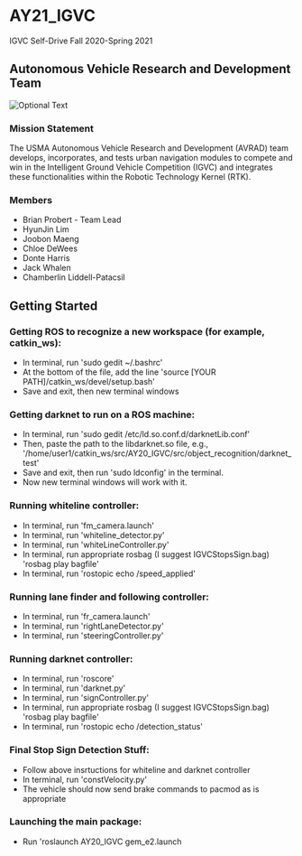 # AY21_IGVC
IGVC Self-Drive Fall 2020-Spring 2021
## Autonomous Vehicle Research and Development Team
![Optional Text](https://github.com/westpoint-robotics/AY21_IGVC/tree/master/Images/IGVC.png?raw=true)
### Mission Statement
The USMA Autonomous Vehicle Research and Development (AVRAD) team develops, incorporates, and tests urban navigation modules to compete and win in the Intelligent Ground Vehicle Competition (IGVC) and integrates these functionalities within the Robotic Technology Kernel (RTK). ​
### Members
* Brian Probert - Team Lead
* HyunJin Lim
* Joobon Maeng
* Chloe DeWees
* Donte Harris
* Jack Whalen
* Chamberlin Liddell-Patacsil

## Getting Started
### Getting ROS to recognize a new workspace (for example, catkin_ws):
* In terminal, run 'sudo gedit ~/.bashrc'
* At the bottom of the file, add the line 'source [YOUR PATH]/catkin_ws/devel/setup.bash'
* Save and exit, then new terminal windows

### Getting darknet to run on a ROS machine:

* In terminal, run 'sudo gedit /etc/ld.so.conf.d/darknetLib.conf'
* Then, paste the path to the libdarknet.so file, e.g., '/home/user1/catkin_ws/src/AY20_IGVC/src/object_recognition/darknet_test'
* Save and exit, then run 'sudo ldconfig' in the terminal.
* Now new terminal windows will work with it.

### Running whiteline controller:
* In terminal, run 'fm_camera.launch'
* In terminal, run 'whiteline_detector.py'
* In terminal, run 'whiteLineController.py'
* In terminal, run appropriate rosbag (I suggest IGVCStopsSign.bag) 'rosbag play bagfile'
* In terminal, run 'rostopic echo /speed_applied'

### Running lane finder and following controller:
* In terminal, run 'fr_camera.launch'
* In terminal, run 'rightLaneDetector.py'
* In terminal, run 'steeringController.py'

### Running darknet controller:
* In terminal, run 'roscore'
* In terminal, run 'darknet.py'
* In terminal, run 'signController.py'
* In terminal, run appropriate rosbag (I suggest IGVCStopsSign.bag) 'rosbag play bagfile'
* In terminal, run 'rostopic echo /detection_status'

### Final Stop Sign Detection Stuff:
* Follow above insrtuctions for whiteline and darknet controller
* In terminal, run 'constVelocity.py'
* The vehicle should now send brake commands to pacmod as is appropriate

### Launching the main package:

* Run 'roslaunch AY20_IGVC gem_e2.launch